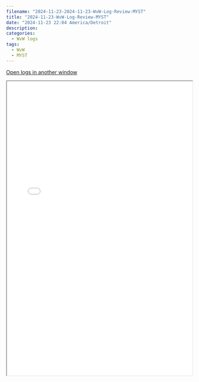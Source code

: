 ```yaml
---
filename: "2024-11-23-2024-11-23-WvW-Log-Review-MYST"
title: "2024-11-23-WvW-Log-Review-MYST"
date: "2024-11-23 22:04 America/Detroit"
description: 
categories:
  - WvW logs
tags:
  - WvW
  - MYST
---
```

 <a href="/assets/wvwlogs/reports20241123_MYST.html#202411232200-WvW-Log-Review" target="_blank">Open logs in another window</a>

<iframe src="/assets/wvwlogs/reports20241123_MYST.html#202411232200-WvW-Log-Review" width="100%" height="800" style="display:block; margin: 0 auto;"> </iframe>